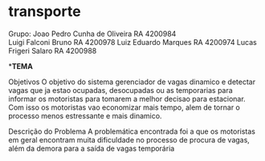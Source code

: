 # transporte

Grupo: Joao Pedro Cunha de Oliveira RA 4200984  
Luigi Falconi Bruno RA 4200978
Luiz Eduardo Marques RA 4200974
Lucas Frigeri Salaro RA 4200988


*****************TEMA****************

Objetivos
O objetivo do sistema gerenciador de vagas dinamico e detectar vagas que ja estao ocupadas, desocupadas ou as temporarias para informar os motoristas para tomarem a melhor decisao para estacionar. Com isso os motoristas vao economizar mais tempo, alem de tornar o processo menos estressante e mais dinamico.

Descrição do Problema
A problemática encontrada foi a que os motoristas em geral encontram muita dificuldade no processo de procura de vagas, além da demora para a saída de vagas temporária
